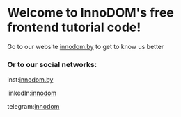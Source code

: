 <h1>Welcome to InnoDOM's free frontend tutorial code!</h1>
<p>Go to our website <a href='https://innodom.by/#education'>innodom.by</a> to get to know us better</p>
<h3>Or to our social networks:</h3>
<p>inst:<a href='instagram.com/innodom.by'>innodom.by</a></p>
<p>linkedIn:<a href='https://www.linkedin.com/company/90864265/admin/'>innodom</a></p>
<p>telegram:<a href='https://t.me/+lD7nuS1knMg4OWFi'>innodom</a></p>
